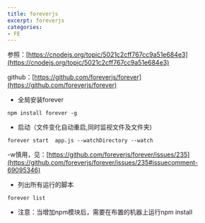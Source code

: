```yaml
---
title: foreverjs
excerpt: foreverjs
categories: 
- FE
---
```



参照：[https://cnodejs.org/topic/5021c2cff767cc9a51e684e3](https://cnodejs.org/topic/5021c2cff767cc9a51e684e3)

github：[https://github.com/foreverjs/forever](https://github.com/foreverjs/forever)

- 全局安装forever
```
npm install forever -g
```
- 启动（文件变化自动重启,同时监视文件及文件夹)
```
forever start  app.js --watchDirectory --watch
```
-w慎用，见：[https://github.com/foreverjs/forever/issues/235](https://github.com/foreverjs/forever/issues/235#issuecomment-69095346)
- 列出所有运行的脚本
```
forever list
```
- 注意：当增加npm模块后，需要在布置的机器上运行npm install

